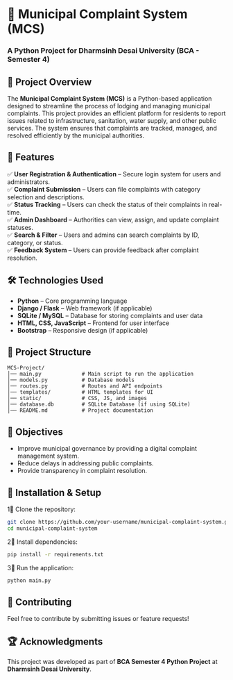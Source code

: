 # 🏩 Municipal Complaint System (MCS)  
### A Python Project for Dharmsinh Desai University (BCA - Semester 4)  

## 📌 Project Overview  
The **Municipal Complaint System (MCS)** is a Python-based application designed to streamline the process of lodging and managing municipal complaints. This project provides an efficient platform for residents to report issues related to infrastructure, sanitation, water supply, and other public services. The system ensures that complaints are tracked, managed, and resolved efficiently by the municipal authorities.  

## 🚀 Features  
✅ **User Registration & Authentication** – Secure login system for users and administrators.  
✅ **Complaint Submission** – Users can file complaints with category selection and descriptions.  
✅ **Status Tracking** – Users can check the status of their complaints in real-time.  
✅ **Admin Dashboard** – Authorities can view, assign, and update complaint statuses.  
✅ **Search & Filter** – Users and admins can search complaints by ID, category, or status.  
✅ **Feedback System** – Users can provide feedback after complaint resolution.  

## 🛠 Technologies Used  
- **Python** – Core programming language  
- **Django / Flask** – Web framework (if applicable)  
- **SQLite / MySQL** – Database for storing complaints and user data  
- **HTML, CSS, JavaScript** – Frontend for user interface  
- **Bootstrap** – Responsive design (if applicable)  

## 📂 Project Structure  
```
MCS-Project/
│── main.py             # Main script to run the application  
│── models.py           # Database models  
│── routes.py           # Routes and API endpoints  
│── templates/          # HTML templates for UI  
│── static/             # CSS, JS, and images  
│── database.db         # SQLite Database (if using SQLite)  
│── README.md           # Project documentation  
```

## 🎯 Objectives  
- Improve municipal governance by providing a digital complaint management system.  
- Reduce delays in addressing public complaints.  
- Provide transparency in complaint resolution.  

## 📌 Installation & Setup  
1⃣ Clone the repository:  
   ```bash
   git clone https://github.com/your-username/municipal-complaint-system.git
   cd municipal-complaint-system
   ```  
2⃣ Install dependencies:  
   ```bash
   pip install -r requirements.txt
   ```  
3⃣ Run the application:  
   ```bash
   python main.py
   ```  

## 📢 Contributing  
Feel free to contribute by submitting issues or feature requests!  

## 🏆 Acknowledgments  
This project was developed as part of **BCA Semester 4 Python Project** at **Dharmsinh Desai University**.  

